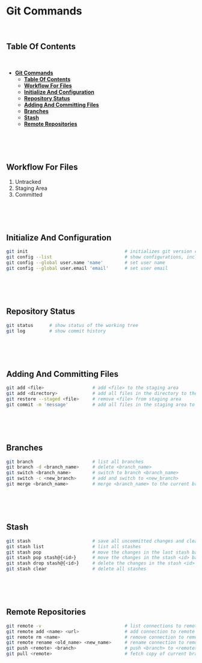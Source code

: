 # **Git Commands**
<br>

## **Table Of Contents**
<br>

- [**Git Commands**](#git-commands)
  - [**Table Of Contents**](#table-of-contents)
  - [**Workflow For Files**](#workflow-for-files)
  - [**Initialize And Configuration**](#initialize-and-configuration)
  - [**Repository Status**](#repository-status)
  - [**Adding And Committing Files**](#adding-and-committing-files)
  - [**Branches**](#branches)
  - [**Stash**](#stash)
  - [**Remote Repositories**](#remote-repositories)

<br>
<br>
<br>

## **Workflow For Files**
1. Untracked
2. Staging Area
3. Committed

<br>
<br>
<br>

## **Initialize And Configuration**

```bash
git init                                    # initializes git version control for current working directory
git config --list                           # show configurations, including user and email
git config --global user.name 'name'        # set user name
git config --global user.email 'email'      # set user email	
```

<br>
<br>
<br>

## **Repository Status**

```bash
git status      # show status of the working tree
git log         # show commit history
```

<br>
<br>
<br>

## **Adding And Committing Files**

```bash
git add <file>                  # add <file> to the staging area
git add <directory>             # add all files in the directory to the staging area
git restore --staged <file>     # remove <file> from staging area
git commit -m 'message'         # add all files in the staging area to the project
```

<br>
<br>
<br>

## **Branches**

```bash
git branch                      # list all branches
git branch -d <branch_name>     # delete <branch_name>
git switch <branch_name>        # switch to branch <branch_name>
git switch -c <new_branch>      # add and switch to <new_branch>
git merge <branch_name>         # merge <branch_name> to the current branch
```

<br>
<br>
<br>

## **Stash**

```bash
git stash                       # save all uncommitted changes and clear the staging area
git stash list                  # list all stashes
git stash pop                   # move the changes in the last stash back into the staging area
git stash pop stash@{<id>}      # move the changes in the stash <id> back into the staging area
git stash drop stash@{<id>}     # delete the changes in the stash <id>
git stash clear                 # delete all stashes
```

<br>
<br>
<br>

## **Remote Repositories**

```bash
git remote -v                               # list connections to remote repositories with url
git remote add <name> <url>                 # add connection to remote repository
git remote rm <name>                        # remove connection to remote repository 
git remote rename <old_name> <new_name>     # rename connection to remote repository
git push <remote> <branch>                  # push <branch> to <remote>
git pull <remote>                           # fetch copy of current branch from <remote> to the local repository
```